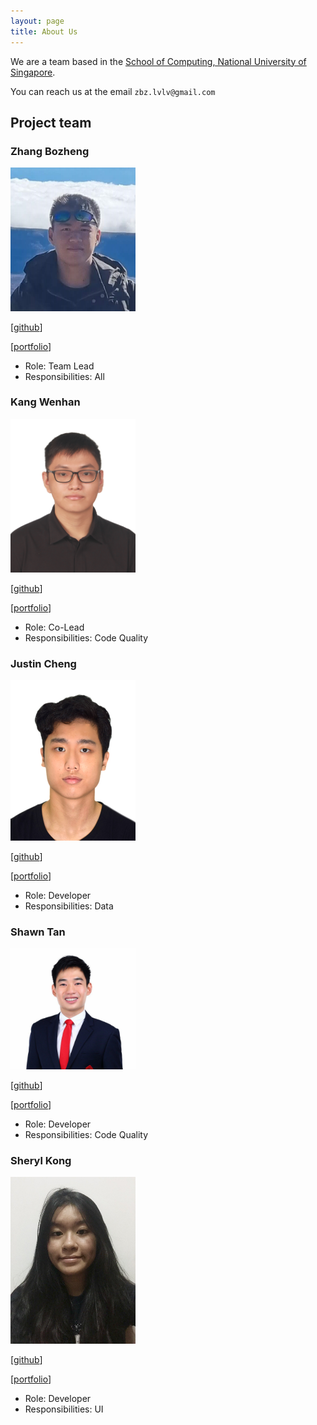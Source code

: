 ```yaml
---
layout: page
title: About Us
---
```


We are a team based in the [School of Computing, National University of Singapore](http://www.comp.nus.edu.sg).

You can reach us at the email `zbz.lvlv@gmail.com`

## Project team

### Zhang Bozheng

<img src="images/zbz-lvlv.png" width="200px">

[[github](https://github.com/zbz-lvlv)]

[[portfolio](team/zbz-lvlv.md)]

* Role: Team Lead
* Responsibilities: All

### Kang Wenhan

<img src="images/onepersonhere.png" width="200px">

[[github](http://github.com/onepersonhere)]

[[portfolio](team/onepersonhere.md)]

* Role: Co-Lead
* Responsibilities: Code Quality

### Justin Cheng

<img src="images/chustinjeng.png" width="200px">

[[github](http://github.com/Chustinjeng)]

[[portfolio](team/Chustinjeng.md)]

* Role: Developer
* Responsibilities: Data

### Shawn Tan

<img src="images/shawnkai.png" width="200px">

[[github](http://github.com/shawnkai)]

[[portfolio](team/shawnkai.md)]

* Role: Developer
* Responsibilities: Code Quality

### Sheryl Kong

<img src="images/sherylkong18.png" width="200px">

[[github](http://github.com/sherylkong18)]

[[portfolio](team/sherylkong18.md)]

* Role: Developer
* Responsibilities: UI
